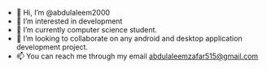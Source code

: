 - 👋 Hi, I’m @abdulaleem2000
- 👀 I’m interested in development
- 🌱 I’m currently computer science student.
- 💞️ I’m looking to collaborate on any android and desktop application development project.
- 📫 You can reach me through my email abdulaleemzafar515@gmail.com

<!---
abdulaleem2000/abdulaleem2000 is a ✨ special ✨ repository because its `README.md` (this file) appears on your GitHub profile.
You can click the Preview link to take a look at your changes.
--->
